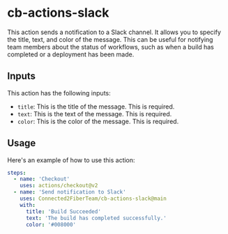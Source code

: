 # cb-actions-slack

This action sends a notification to a Slack channel. It allows you to specify the title, text, and color of the message. This can be useful for notifying team members about the status of workflows, such as when a build has completed or a deployment has been made.

## Inputs

This action has the following inputs:

- `title`: This is the title of the message. This is required.
- `text`: This is the text of the message. This is required.
- `color`: This is the color of the message. This is required.

## Usage

Here's an example of how to use this action:

```yaml
steps:
  - name: 'Checkout'
    uses: actions/checkout@v2
  - name: 'Send notification to Slack'
    uses: Connected2FiberTeam/cb-actions-slack@main
    with:
      title: 'Build Succeeded'
      text: 'The build has completed successfully.'
      color: '#008000'
```
